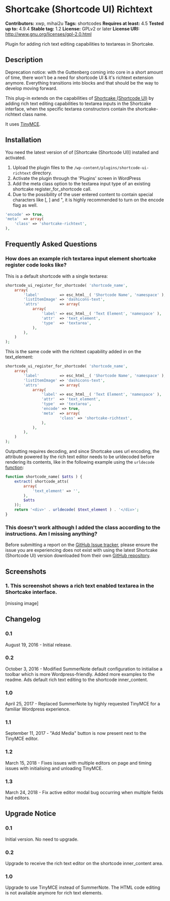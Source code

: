 # Shortcake (Shortcode UI) Richtext
**Contributors:** xwp, mihai2u
**Tags:** shortcodes
**Requires at least:** 4.5
**Tested up to:** 4.9.4
**Stable tag:** 1.2
**License:** GPLv2 or later
**License URI:** http://www.gnu.org/licenses/gpl-2.0.html

Plugin for adding rich text editing capabilities to textareas in Shortcake.


## Description

Deprecation notice: with the Guttenberg coming into core in a short amount of time, there won't be a need for shortcode UI & it's richtext extension anymore. Everything transitions into blocks and that should be the way to develop moving forward.

This plug-in extends on the capabilities of [Shortcake (Shortcode UI)](https://en.wordpress.org/plugins/shortcode-ui/) by adding rich text editing capabilities to textarea inputs in the Shortcake interface, when the specific textarea constructors contain the shortcake-richtext class name.

It uses [TinyMCE](https://www.tinymce.com).


## Installation

You need the latest version of of [Shortcake (Shortcode UI)] installed and activated.

1. Upload the plugin files to the `/wp-content/plugins/shortcode-ui-richtext` directory.
2. Activate the plugin through the 'Plugins' screen in WordPress
3. Add the meta class option to the textarea input type of an existing shortcake register_for_shortcode call.
4. Due to the possibility of the user entered content to contain special characters like [, ] and ", it is highly recommended to turn on the encode flag as well.
```php
'encode' => true,
'meta'  => array(
	'class' => 'shortcake-richtext',
),
```


## Frequently Asked Questions


### How does an example rich textarea input element shortcake register code looks like?

This is a default shortcode with a single textarea:

```php
shortcode_ui_register_for_shortcode( 'shortcode_name',
	array(
		'label'         => esc_html__( 'Shortcode Name', 'namespace' ),
		'listItemImage' => 'dashicons-text',
		'attrs'         => array(
			array(
				'label' => esc_html__( 'Text Element', 'namespace' ),
				'attr'  => 'text_element',
				'type'  => 'textarea',
			),
		),
	)
);
```

This is the same code with the richtext capability added in on the text_element:

```php
shortcode_ui_register_for_shortcode( 'shortcode_name',
	array(
		'label'         => esc_html__( 'Shortcode Name', 'namespace' ),
		'listItemImage' => 'dashicons-text',
		'attrs'         => array(
			array(
				'label' => esc_html__( 'Text Element', 'namespace' ),
				'attr'  => 'text_element',
				'type'  => 'textarea',
				'encode' => true,
				'meta'  => array(
						'class' => 'shortcake-richtext',
				),
			),
		),
	)
);
```

Outputting requires decoding, and since Shortcake uses url encoding, the attribute powered by the rich text editor needs to be urldecoded before rendering its contents, like in the following example using the `urldecode` [function](http://php.net/manual/ro/function.urldecode.php):

```php
function shortcode_name( $atts ) {
	extract( shortcode_atts(
		array(
			'text_element' => '',
		),
		$atts
	));
	return '<div>' . urldecode( $text_element ) . '</div>';
}
```


### This doesn't work although I added the class according to the instructions. Am I missing anything?

Before submitting a report on the [GitHub Issue tracker](https://github.com/xwp/wp-shortcode-ui-richtext/issues), please ensure the issue you are experiencing does not exist with using the latest Shortcake (Shortcode UI) version downloaded from their own [GitHub repository](https://github.com/wp-shortcake/shortcake).


## Screenshots

### 1. This screenshot shows a rich text enabled textarea in the Shortcake interface.
[missing image]



## Changelog


### 0.1
August 19, 2016 - Initial release.


### 0.2
October 3, 2016 - Modified SummerNote default configuration to initialise a toolbar which is more Wordpress-friendly.
Added more examples to the readme.
Ads default rich text editing to the shortcode inner_content.


### 1.0
April 25, 2017 - Replaced SummerNote by highly requested TinyMCE for a familiar Wordpress experience.


### 1.1
September 11, 2017 - "Add Media" button is now present next to the TinyMCE editor.


### 1.2
March 15, 2018 - Fixes issues with multiple editors on page and timing issues with initialising and unloading TinyMCE.

### 1.3
March 24, 2018 - Fix active editor modal bug occurring when multiple fields had editors.


## Upgrade Notice


### 0.1
Initial version. No need to upgrade.


### 0.2
Upgrade to receive the rich text editor on the shortcode inner_content area.


### 1.0
Upgrade to use TinyMCE instead of SummerNote. The HTML code editing is not available anymore for rich text elements.
